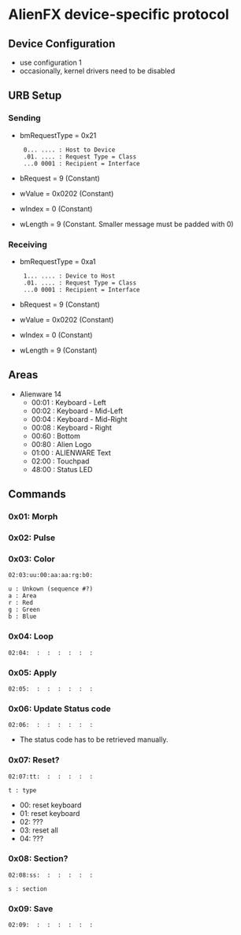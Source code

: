 
AlienFX device-specific protocol
================================

Device Configuration
--------------------

 - use configuration 1
 - occasionally, kernel drivers need to be disabled

URB Setup
---------

### Sending

 - bmRequestType = 0x21

        0... .... : Host to Device
        .01. .... : Request Type = Class
        ...0 0001 : Recipient = Interface

 - bRequest = 9 (Constant)
 - wValue = 0x0202 (Constant)
 - wIndex = 0 (Constant)
 - wLength = 9 (Constant. Smaller message must be padded with 0)


### Receiving

 - bmRequestType = 0xa1  

        1... .... : Device to Host
        .01. .... : Request Type = Class
        ...0 0001 : Recipient = Interface

 - bRequest = 9 (Constant)
 - wValue = 0x0202 (Constant)
 - wIndex = 0 (Constant)
 - wLength = 9 (Constant)


Areas
-----

 * Alienware 14
   - 00:01 : Keyboard - Left
   - 00:02 : Keyboard - Mid-Left
   - 00:04 : Keyboard - Mid-Right
   - 00:08 : Keyboard - Right
   - 00:60 : Bottom
   - 00:80 : Alien Logo
   - 01:00 : ALIENWARE Text
   - 02:00 : Touchpad
   - 48:00 : Status LED


Commands
--------

### 0x01: Morph ###


### 0x02: Pulse ###


### 0x03: Color ###

    02:03:uu:00:aa:aa:rg:b0:
    
    u : Unkown (sequence #?)
    a : Area
    r : Red
    g : Green
    b : Blue


### 0x04: Loop

    02:04:  :  :  :  :  :  :


### 0x05: Apply

    02:05:  :  :  :  :  :  :


### 0x06: Update Status code

    02:06:  :  :  :  :  :  :

 - The status code has to be retrieved manually.


### 0x07: Reset?

    02:07:tt:  :  :  :  :  :
    
    t : type

 - 00: reset keyboard
 - 01: reset keyboard
 - 02: ???
 - 03: reset all
 - 04: ???


### 0x08: Section?

    02:08:ss:  :  :  :  :  :
    
    s : section


### 0x09: Save

    02:09:  :  :  :  :  :  :

